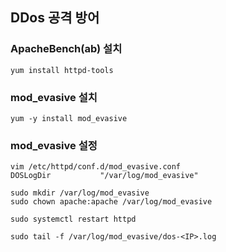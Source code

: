 ## DDos 공격 방어
### ApacheBench(ab) 설치
```
yum install httpd-tools
```

### mod_evasive 설치
```
yum -y install mod_evasive
```

### mod_evasive 설정
```
vim /etc/httpd/conf.d/mod_evasive.conf
DOSLogDir           "/var/log/mod_evasive"

sudo mkdir /var/log/mod_evasive
sudo chown apache:apache /var/log/mod_evasive

sudo systemctl restart httpd

sudo tail -f /var/log/mod_evasive/dos-<IP>.log
```
